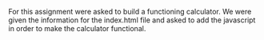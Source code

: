 For this assignment were asked to build a functioning calculator. We were given the information for the index.html file and asked to add the javascript in order to make the calculator functional. 
